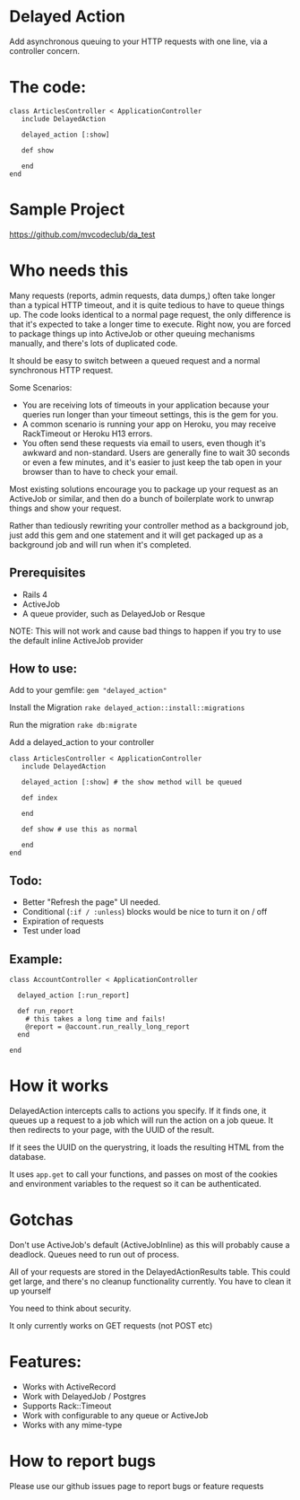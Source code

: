 # Delayed Action
Add asynchronous queuing to your HTTP requests with one line, via a controller concern.  

# The code:
```
class ArticlesController < ApplicationController
   include DelayedAction
   
   delayed_action [:show] 
   
   def show
     
   end
end
```

# Sample Project
https://github.com/mvcodeclub/da_test

# Who needs this
Many requests (reports, admin requests, data dumps,) often take longer than a typical HTTP timeout, and it is quite tedious to have to queue things up.    The code looks identical to a normal page request, the only difference is that it's expected to take a longer time to execute.  Right now, you are forced to package things up into ActiveJob or other queuing mechanisms manually, and there's lots of duplicated code.

It should be easy to switch between a queued request and a normal synchronous HTTP request.

Some Scenarios:
* You are receiving lots of timeouts in your application because your  queries run longer than your timeout settings, this is the gem for you.
* A common scenario is running your app on Heroku, you may receive RackTimeout or Heroku H13 errors. 
* You often send these requests via email to users, even though it's awkward and non-standard.  Users are generally fine to wait 30 seconds or even a few minutes, and it's easier to just keep the tab open in your browser than to have to check your email.

Most existing solutions encourage you to package up your request as an ActiveJob or similar, and then do a bunch of boilerplate work to unwrap things and show your request.  

Rather than tediously rewriting your controller method as a background job, just add this gem and one statement and it will get packaged up as a background job and will run when it's completed.

## Prerequisites
 * Rails 4
 * ActiveJob
 * A queue provider, such as DelayedJob or Resque
 
NOTE: This will not work and cause bad things to happen if you try to use the default inline ActiveJob provider

## How to use:

Add to your gemfile:
``` gem "delayed_action" ```

Install the Migration
``` rake delayed_action::install::migrations ```

Run the migration
``` rake db:migrate ```

Add a delayed_action to your controller
```
class ArticlesController < ApplicationController
   include DelayedAction
   
   delayed_action [:show] # the show method will be queued
   
   def index
   
   end
   
   def show # use this as normal
   
   end
end

```

## Todo:
- Better "Refresh the page" UI needed.
- Conditional (`:if / :unless`) blocks would be nice to turn it on / off
- Expiration of requests
- Test under load

## Example:
```
class AccountController < ApplicationController

  delayed_action [:run_report]

  def run_report
    # this takes a long time and fails!
    @report = @account.run_really_long_report
  end

end
```

# How it works
DelayedAction intercepts calls to actions you specify.  If it finds one, it queues up a request to a job which will run the action on a job queue.  It then redirects to your page, with the UUID of the result.  

If it sees the UUID on the querystring, it loads the resulting HTML from the database.

It uses `app.get` to call your functions, and passes on most of the cookies and environment variables to the request so it can be authenticated.

# Gotchas
Don't use ActiveJob's default (ActiveJobInline) as this will probably cause a deadlock.  Queues need to run out of process.

All of your requests are stored in the DelayedActionResults table. This could get large, and there's no cleanup functionality currently.  You have to clean it up yourself

You need to think about security.  

It only currently works on GET requests (not POST etc)

# Features:
* Works with ActiveRecord
* Work with DelayedJob / Postgres
* Supports Rack::Timeout
* Work with configurable to any queue or ActiveJob
* Works with any mime-type

# How to report bugs
Please use our github issues page to report bugs or feature requests
